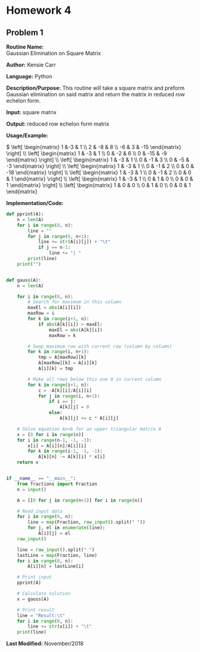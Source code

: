 # Homework 4

## Problem 1

**Routine Name:**  
Gaussian Elimination on Square Matrix

**Author:** Kensie Carr

**Language:** Python

**Description/Purpose:** 
This routine will  take a square matrix and preform Gaussian elimination on said matrix and return the matrix in
reduced row echelon form.

**Input:**
square matrix

**Output:** 
reduced row echelon form matrix

**Usage/Example:**
<p>
  $ \left[ \begin{matrix} 
  1 &-3 & 1 \\
  2 & -8 & 8 \\
  -6 & 3 & -15
  \end{matrix} \right] \\
  \left[ \begin{matrix}
  1 & -3 & 1 \\
  0 & -2 & 6 \\
  0 & -15 & -9
  \end{matrix} \right] \\
  \left[ \begin{matrix}
  1 & -3 & 1 \\
  0 & -1 & 3 \\
  0 & -5 & -3
  \end{matrix} \right] \\
  \left[ \begin{matrix}
  1 & -3 & 1 \\
  0 & -1 & 2 \\
  0 & 0 & -18
  \end{matrix} \right] \\
  \left[ \begin{matrix}
  1 & -3 & 1 \\
  0 & -1 & 2 \\
  0 & 0 & 1
  \end{matrix} \right] \\
  \left[ \begin{matrix}
  1 & -3 & 1 \\
  0 & 1 & 0 \\
  0 & 0 & 1
  \end{matrix} \right] \\
  \left[ \begin{matrix}
  1 & 0 & 0 \\
  0 & 1 & 0 \\
  0 & 0 & 1
  \end{matrix} 
 </p>

**Implementation/Code:** 
```python 
def pprint(A):
    n = len(A)
    for i in range(0, n):
        line = ""
        for j in range(0, n+1):
            line += str(A[i][j]) + "\t"
            if j == n-1:
                line += "| "
        print(line)
    print("")


def gauss(A):
    n = len(A)

    for i in range(0, n):
        # Search for maximum in this column
        maxEl = abs(A[i][i])
        maxRow = i
        for k in range(i+1, n):
            if abs(A[k][i]) > maxEl:
                maxEl = abs(A[k][i])
                maxRow = k

        # Swap maximum row with current row (column by column)
        for k in range(i, n+1):
            tmp = A[maxRow][k]
            A[maxRow][k] = A[i][k]
            A[i][k] = tmp

        # Make all rows below this one 0 in current column
        for k in range(i+1, n):
            c = -A[k][i]/A[i][i]
            for j in range(i, n+1):
                if i == j:
                    A[k][j] = 0
                else:
                    A[k][j] += c * A[i][j]

    # Solve equation Ax=b for an upper triangular matrix A
    x = [0 for i in range(n)]
    for i in range(n-1, -1, -1):
        x[i] = A[i][n]/A[i][i]
        for k in range(i-1, -1, -1):
            A[k][n] -= A[k][i] * x[i]
    return x


if __name__ == "__main__":
    from fractions import Fraction
    n = input()

    A = [[0 for j in range(n+1)] for i in range(n)]

    # Read input data
    for i in range(0, n):
        line = map(Fraction, raw_input().split(" "))
        for j, el in enumerate(line):
            A[i][j] = el
    raw_input()

    line = raw_input().split(" ")
    lastLine = map(Fraction, line)
    for i in range(0, n):
        A[i][n] = lastLine[i]

    # Print input
    pprint(A)

    # Calculate solution
    x = gauss(A)

    # Print result
    line = "Result:\t"
    for i in range(0, n):
        line += str(x[i]) + "\t"
    print(line)
```
**Last Modified:** November/2018

